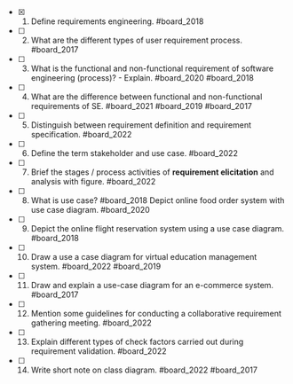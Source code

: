 - [x] 1. Define requirements engineering. #board_2018 
- [ ] 2. What are the different types of user requirement process. #board_2017 
- [ ] 3. What is the functional and non-functional requirement of software engineering (process)? - Explain. #board_2020 #board_2018 
- [ ] 4. What are the difference between functional and non-functional requirements of SE. #board_2021 #board_2019 #board_2017 
- [ ] 5. Distinguish between requirement definition and requirement specification. #board_2022 
- [ ] 6. Define the term stakeholder and use case. #board_2022 
- [ ] 7. Brief the stages / process activities of **requirement elicitation** and analysis with figure. #board_2022 
- [ ] 8. What is use case? #board_2018  Depict online food order system with use case diagram. #board_2020 
- [ ] 9. Depict the online flight reservation system using a use case diagram. #board_2018 
- [ ] 10. Draw a use a case diagram for virtual education management system. #board_2022 #board_2019 
- [ ] 11. Draw and explain a use-case diagram for an e-commerce system. #board_2017 
- [ ] 12. Mention some guidelines for conducting a collaborative requirement gathering meeting. #board_2022 
- [ ] 13. Explain different types of check factors carried out during requirement validation. #board_2022 
- [ ] 14. Write short note on class diagram. #board_2022 #board_2017 